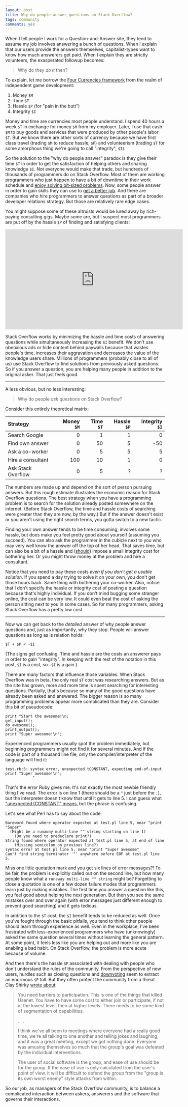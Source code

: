 ```yaml
---
layout: post
title: Why do people answer questions on Stack Overflow?
tags: community
comments: yes
---
```


When I tell people I work for a Question-and-Answer site, they tend to
assume my job involves answering a bunch of questions. When I explain
that our users provide the answers themselves, capitalist-types want
to know how much answerers get paid. When I explain they are strictly
volunteers, the exasperated followup becomes:

> Why do they _do it_ then?

To explain, let me borrow the
[Four Currencies framework](http://www.fortressofdoors.com/piracy-and-the-four-currencies/)
from the realm of independent game development:

1. Money `$M`
2. Time `$T`
3. Hassle `$P` (for "pain in the butt")
4. Integrity `$I`

Money and time are currencies most people understand. I spend 40 hours
a week `$T` in exchange for money `$M` from my employer. Later, I use
that cash `$M` to buy goods and services that were produced by other
people's labor `$T`. But we know there are other sorts of currency
because we have first class travel (trading `$M` to reduce hassle,
`$P`) and volunteerism (trading `$T` for some amorphous thing we're
going to call "integrity", `$I`).

So the solution to the "why do people answer" paradox is they give
their time `$T` in order to get the satisfaction of helping others and
sharing knowledge `$I`. Not everyone would make that trade, but
hundreds of thousands of programmers do on Stack Overflow. Most of
them are working programmers who just happen to have a bit of downtime
in their work schedule and
[enjoy solving bit-sized problems](http://meta.stackexchange.com/a/17406/1438).
Now, some people answer in order to gain skills they can use to
[get a better job](http://stackoverflow.com/jobs). And there are
companies who hire programmers to answer questions as part of a
broader developer relations strategy. But those are relatively rare
edge cases.

You might suppose some of these altruists would be lured away by
rich-paying consulting gigs. Maybe some are, but I suspect most
programmers are put off by the hassle `$P` of finding and satisfying
clients:

<iframe width="560" height="315"
src="https://www.youtube.com/embed/BKorP55Aqvg" frameborder="0"
allowfullscreen></iframe>

Stack Overflow works by minimizing the hassle and time costs of
answering questions while simultaneously increasing the `$I`
benefit. We don't use obnoxious ads or hide content behind paywalls
because that wastes people's time, increases their aggravation and
decreases the value of the knowledge users share. Millions of
programmers (probably close to all of us) use Stack Overflow to find
solutions from previously asked questions. So if you answer a
question, you are helping many people in addition to the original
asker. That just feels good.

---

A less obvious, but no less interesting:

> Why do people _ask questions_ on Stack Overflow?

Consider this entirely theoretical matrix:

Strategy           | Money `$M` | Time `$T` | Hassle `$P` | Integrity `$I`
:------            |      ----: |      ---: |      -----: | --------:
Search Google      |          0 |         1 |           1 |         0
Find own answer    |          0 |        50 |           5 |       -50 
Ask a co-worker    |          0 |         5 |           5 |         5 
Hire a consultant  |        100 |        10 |           1 |         0
Ask Stack Overflow |          0 |         5 |           ? |         ?

The numbers are made up and depend on the sort of person pursuing
answers. But this rough estimate illustrates the economic reason for
Stack Overflow questions. The best strategy when you have a
programming problem is to search for the solution already posted
somewhere on the internet. (Before Stack Overflow, the time and hassle
costs of searching were greater than they are now, by the way.) But if
the answer doesn't exist or you aren't using the right search terms,
you gotta switch to a new tactic.

Finding your own answer tends to be time consuming, involves some
hassle, but does make you feel pretty good about yourself (assuming
you succeed). You can also ask the programmer in the cubicle next to
you who may very well know the answer off the top of her head. That
saves time, but can also be a bit of a hassle and
([should](http://www.joelonsoftware.com/articles/fog0000000022.html))
impose a small integrity cost for bothering her. Or you might throw
money at the problem and hire a consultant.

Notice that you need to pay these costs _even if you don't get a
usable solution_. If you spend a day trying to solve it on your own,
you don't get those hours back. Same thing with bothering your
co-worker. Also, notice that I don't specify the hassle or integrity
cost of posting a question because that's highly individual. If you
don't mind bugging some stranger online, the cost can be very low. It
could even beat the cost of asking the person sitting next to you in
some cases. So for many programmers, asking Stack Overflow has a
pretty low cost.

---

Now we can get back to the _detailed_ answer of why people answer
questions and, just as importantly, why they stop. People will answer
questions as long as is relation holds:

    $T + $P < -$I

(The signs get confusing. Time and hassle are the costs an answerer
pays in order to gain "integrity". In keeping with the rest of the
notation in this post, `$I` is a cost, so `-$I` is a gain.)

There are _many_ factors that influence those variables. When Stack
Overflow was in beta, the only real `$T` cost was researching
answers. But as the site has grown, more and more time is spent
searching for interesting questions. Partially, that's because so many
of the good questions have already been asked and answered. The bigger
reason is so many programming problems appear more complicated than
they are. Consider this bit of pseudocode:

    print "Start the awesome!\n;
    get_input();
    do_awesome();
    print_output();
    print "Super awesome!\n";

Experienced programmers usually spot the problem immediately, but
beginning programmers might not find it for several minutes. And if
the code is part of a thousand line file, only the
compiler/interpreter of the language will find it:

    test.rb:5: syntax error, unexpected tCONSTANT, expecting end-of-input
    print "Super awesome!\n";
                ^

That's the error Ruby gives me. It's not exactly the most newbie
friendly thing I've read. The error is on line 1 (there should be a
`"` just before the `;`), but the interpreter doesn't know that until
it gets to line 5. I can guess what
["unexpected tCONSTANT" means](http://stackoverflow.com/a/7317408/1438),
but the phrase is confusing.

Let's see what Perl has to say about the code:

    Bareword found where operator expected at test.pl line 5, near "print "Super"
      (Might be a runaway multi-line "" string starting on line 1)
    	(Do you need to predeclare print?)
    String found where operator expected at test.pl line 5, at end of line
	    (Missing semicolon on previous line?)
    syntax error at test.pl line 5, near "print "Super awesome"
    Can't find string terminator '"' anywhere before EOF at test.pl line 5.

Miss one little quotation mark and you get six lines of error
messages?! To be fair, the problem is explicitly called out on the
second line, but how many people know what a `runaway multi-line ""
string` might be? Forgetting to close a quotation is one of a few
dozen failure modes that programmers learn just by making
mistakes. The first time you answer a question like this, you feel
good about helping the next generation. But then you see the same
mistakes over and over again (with error messages just different
enough to prevent good searching) and it gets tedious.

In addition to the `$T` cost, the `$I` benefit tends to be reduced as
well. Once you've fought through the basic pitfalls, you tend to think
other people should learn through experience as well. Even in the
workplace, I've been frustrated with less-experienced programmers who
have (unknowingly) asked the same question several times without
learning the general pattern. At some point, it feels less like you
are helping out and more like you are enabling a bad habit. On Stack
Overflow, the problem is more acute because of volume.

And then there's the hassle `$P` associated with dealing with people
who don't understand the rules of the community. From the perspective
of new users, hurdles such as closing questions and
[downvoting](/2015/05/18/downvotes.html) seem
to extract an enormous `$P` toll. But they often protect the community
from a threat Clay Shirky
[wrote about](http://www.shirky.com/writings/herecomeseverybody/group_enemy.html):

> You need barriers to participation. This is one of the things that
> killed Usenet. You have to have some cost to either join or
> participate, if not at the lowest level, then at higher
> levels. There needs to be some kind of segmentation of capabilities.
>
> . . .
>
> I think we've all been to meetings where everyone had a really good
> time, we're all talking to one another and telling jokes and
> laughing, and it was a great meeting, except we got nothing
> done. Everyone was amusing themselves so much that the group's goal
> was defeated by the individual interventions.
>
> The user of social software is the group, and ease of use should be
> for the group. If the ease of use is only calculated from the user's
> point of view, it will be difficult to defend the group from the
> "group is its own worst enemy" style attacks from within.

So our job, as managers of the Stack Overflow community, is to balance
a complicated interaction between askers, answerers and the software
that governs their interactions.

<!--  LocalWords:  iframe LocalWords https frameborder BKorP paywalls
 -->
<!--  LocalWords:  html allowfullscreen rb tCONSTANT Shirky http
 -->
<!--  LocalWords:  downvoting askers
 -->
